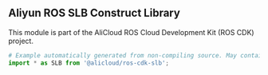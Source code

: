 ## Aliyun ROS SLB Construct Library

This module is part of the AliCloud ROS Cloud Development Kit (ROS CDK) project.

```python
# Example automatically generated from non-compiling source. May contain errors.
import * as SLB from '@alicloud/ros-cdk-slb';
```
